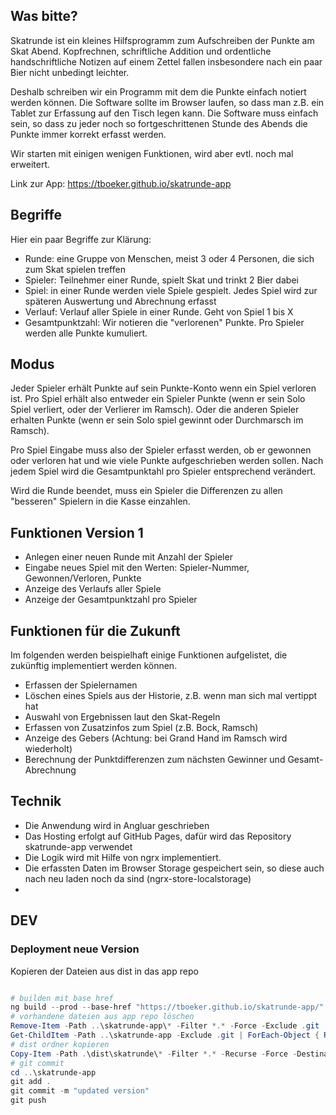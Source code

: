 ## Was bitte?

Skatrunde ist ein kleines Hilfsprogramm zum Aufschreiben der Punkte am Skat Abend. Kopfrechnen, schriftliche Addition und ordentliche handschriftliche Notizen auf einem Zettel fallen insbesondere nach ein paar Bier nicht unbedingt leichter.

Deshalb schreiben wir ein Programm mit dem die Punkte einfach notiert werden können. Die Software sollte im Browser laufen, so dass man z.B. ein Tablet zur Erfassung auf den Tisch legen kann. Die Software muss einfach sein, so dass zu jeder noch so fortgeschrittenen Stunde des Abends die Punkte immer korrekt erfasst werden. 

Wir starten mit einigen wenigen Funktionen, wird aber evtl. noch mal erweitert. 

Link zur App: https://tboeker.github.io/skatrunde-app

## Begriffe

Hier ein paar Begriffe zur Klärung:

- Runde: eine Gruppe von Menschen, meist 3 oder 4 Personen, die sich zum Skat spielen treffen
- Spieler: Teilnehmer einer Runde, spielt Skat und trinkt 2 Bier dabei
- Spiel: in einer Runde werden viele Spiele gespielt. Jedes Spiel wird zur späteren Auswertung und Abrechnung erfasst
- Verlauf: Verlauf aller Spiele in einer Runde. Geht von Spiel 1 bis X
- Gesamtpunktzahl: Wir notieren die "verlorenen" Punkte. Pro Spieler werden alle Punkte kumuliert.

## Modus

Jeder Spieler erhält Punkte auf sein Punkte-Konto wenn ein Spiel verloren ist. Pro Spiel erhält also entweder ein Spieler Punkte (wenn er sein Solo Spiel verliert, oder der Verlierer im Ramsch). Oder die anderen Spieler erhalten Punkte (wenn er sein Solo spiel gewinnt oder Durchmarsch im Ramsch). 

Pro Spiel Eingabe muss also der Spieler erfasst werden, ob er gewonnen oder verloren hat und wie viele Punkte aufgeschrieben werden sollen. Nach jedem Spiel wird die Gesamtpunktahl pro Spieler entsprechend verändert. 

Wird die Runde beendet, muss ein Spieler die Differenzen zu allen "besseren" Spielern in die Kasse einzahlen.

## Funktionen Version 1

- Anlegen einer neuen Runde mit Anzahl der Spieler
- Eingabe neues Spiel mit den Werten: Spieler-Nummer, Gewonnen/Verloren, Punkte
- Anzeige des Verlaufs aller Spiele
- Anzeige der Gesamtpunktzahl pro Spieler

## Funktionen für die Zukunft

Im folgenden werden beispielhaft einige Funktionen aufgelistet, die zukünftig implementiert werden können.

- Erfassen der Spielernamen
- Löschen eines Spiels aus der Historie, z.B. wenn man sich mal vertippt hat
- Auswahl von Ergebnissen laut den Skat-Regeln
- Erfassen von Zusatzinfos zum Spiel (z.B. Bock, Ramsch)
- Anzeige des Gebers (Achtung: bei Grand Hand im Ramsch wird wiederholt)
- Berechnung der Punktdifferenzen zum nächsten Gewinner und Gesamt-Abrechnung

## Technik

- Die Anwendung wird in Angluar geschrieben
- Das Hosting erfolgt auf GitHub Pages, dafür wird das Repository skatrunde-app verwendet
- Die Logik wird mit Hilfe von ngrx implementiert.
- Die erfassten Daten im Browser Storage gespeichert sein, so diese auch nach neu laden noch da sind (ngrx-store-localstorage)
- 

## DEV

### Deployment neue Version

Kopieren der Dateien aus dist in das app repo

```powershell

# builden mit base href
ng build --prod --base-href "https://tboeker.github.io/skatrunde-app/"
# vorhandene dateien aus app repo löschen
Remove-Item -Path ..\skatrunde-app\* -Filter *.* -Force -Exclude .git
Get-ChildItem -Path ..\skatrunde-app -Exclude .git | ForEach-Object { Remove-Item -Path $_.FullName -Recurse }
# dist ordner kopieren
Copy-Item -Path .\dist\skatrunde\* -Filter *.* -Recurse -Force -Destination ..\skatrunde-app\
# git commit
cd ..\skatrunde-app
git add .
git commit -m "updated version"
git push

```